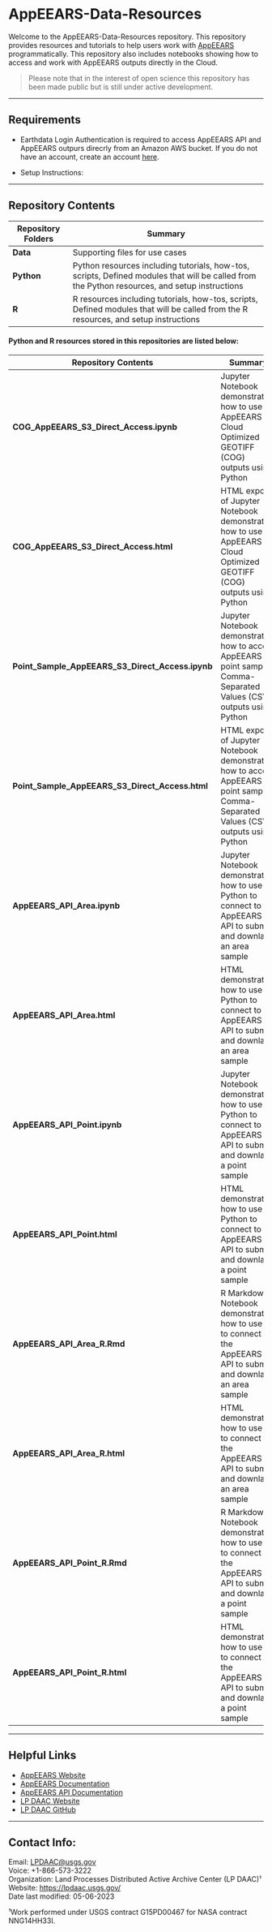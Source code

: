 # AppEEARS-Data-Resources

Welcome to the AppEEARS-Data-Resources repository. This repository provides resources and tutorials to help users work with [AppEEARS](https://appeears.earthdatacloud.nasa.gov/) programmatically. This repository also includes notebooks showing how to access and work with AppEEARS outputs directly in the Cloud. 

> Please note that in the interest of open science this repository has been made public but is still under active development. 


---


## Requirements  

+ Earthdata Login Authentication is required to access AppEEARS API and AppEEARS outpurs direcrly from an Amazon AWS bucket. If you do not have an account, create an account [here](https://urs.earthdata.nasa.gov/users/new).

+ Setup Instructions: 

---


## Repository Contents  

| Repository Folders | Summary | 
|----|-----|
| **Data** | Supporting files for use cases | 
| **Python** | Python resources including tutorials, how-tos, scripts, Defined modules that will be called from the Python resources, and setup instructions | 
| **R** |  R resources including tutorials, how-tos, scripts, Defined modules that will be called from the R resources, and setup instructions | 

#### Python and R resources stored in this repositories are listed below:  


| Repository Contents | Summary | Path |
|----|-----|----|
| **COG_AppEEARS_S3_Direct_Access.ipynb** | Jupyter Notebook demonstrating how to use AppEEARS Cloud Optimized GEOTIFF (COG) outputs using Python | `Python\tutorials` |
|**COG_AppEEARS_S3_Direct_Access.html** | HTML export of Jupyter Notebook demonstrating how to use AppEEARS Cloud Optimized GEOTIFF (COG) outputs using Python | `Python\tutorials` |
| **Point_Sample_AppEEARS_S3_Direct_Access.ipynb** | Jupyter Notebook demonstrating how to access AppEEARS point sample Comma-Separated Values (CSV) outputs using Python | `Python\tutorials` |
| **Point_Sample_AppEEARS_S3_Direct_Access.html** | HTML export of Jupyter Notebook demonstrating how to access AppEEARS point sample Comma-Separated Values (CSV) outputs using Python | `Python\tutorials` |
| **AppEEARS_API_Area.ipynb** | Jupyter Notebook demonstrating how to use Python to connect to the AppEEARS API to submit and downlaod an area sample  | `Python\tutorials` |
| **AppEEARS_API_Area.html** | HTML demonstrating how to use Python to connect to the AppEEARS API to submit and downlaod an area sample  | `Python\tutorials` |
| **AppEEARS_API_Point.ipynb** | Jupyter Notebook demonstrating how to use Python to connect to the AppEEARS API to submit and downlaod a point sample | `Python\tutorials` |
| **AppEEARS_API_Point.html** | HTML demonstrating how to use Python to connect to the AppEEARS API to submit and downlaod a point sample | `Python\tutorials` |
| **AppEEARS_API_Area_R.Rmd** | R Markdown Notebook demonstrating how to use R to connect to the AppEEARS API to submit and downlaod an area sample | `R\tutorials` |
| **AppEEARS_API_Area_R.html** | HTML demonstrating how to use R to connect to the AppEEARS API to submit and downlaod an area sample | `R\tutorials` |
| **AppEEARS_API_Point_R.Rmd** | R Markdown Notebook demonstrating how to use R to connect to the AppEEARS API to submit and downlaod a point sample | `R\tutorials` |
| **AppEEARS_API_Point_R.html** | HTML demonstrating how to use R to connect to the AppEEARS API to submit and downlaod a point sample | `R\tutorials` |


---

## Helpful Links    

+ [AppEEARS Website](https://appeears.earthdatacloud.nasa.gov/)
+ [AppEEARS Documentation](https://appeears.earthdatacloud.nasa.gov/help)
+ [AppEEARS API Documentation](https://appeears.earthdatacloud.nasa.gov/api/)
+ [LP DAAC Website](https://lpdaac.usgs.gov/)
+ [LP DAAC GitHub](https://github.com/nasa/LPDAAC-Data-Resources)


---

## Contact Info:  

Email: LPDAAC@usgs.gov  
Voice: +1-866-573-3222  
Organization: Land Processes Distributed Active Archive Center (LP DAAC)¹  
Website: <https://lpdaac.usgs.gov/>  
Date last modified: 05-06-2023  

¹Work performed under USGS contract G15PD00467 for NASA contract NNG14HH33I.  
